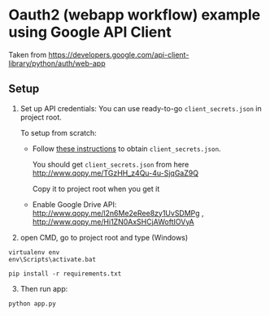 # Oauth2 (webapp workflow) example using Google API Client
Taken from https://developers.google.com/api-client-library/python/auth/web-app

## Setup

1. Set up API credentials:
   You can use ready-to-go `client_secrets.json` in project root.
   
   To setup from scratch:
   
   * Follow [these instructions](https://developers.google.com/api-client-library/python/auth/web-app) 
     to obtain `client_secrets.json`. 
     
     You should get `client_secrets.json` from here http://www.qopy.me/TGzHH_z4Qu-4u-SjqGaZ9Q
     
     Copy it to project root when you get it
     
   * Enable Google Drive API: http://www.qopy.me/l2n6Me2eRee8zy1UvSDMPg , http://www.qopy.me/Hi1ZN0AxSHCjAWoftIOVyA

 
2. open CMD, go to project root and type (Windows) 
```
virtualenv env
env\Scripts\activate.bat

pip install -r requirements.txt
```

3. Then run app:
```
python app.py
```
